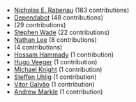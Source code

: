 * [Nicholas E. Rabenau](https://github.com/nerab) (183 contributions)
* [Dependabot](https://github.com/dependabot-bot) (48 contributions)
* [](https://github.com/apps/dependabot) (29 contributions)
* [Stephen Wade](https://github.com/stephenwade) (22 contributions)
* [Nathan Lee](https://github.com/X0nic) (8 contributions)
* [](https://github.com/apps/dependabot-preview) (4 contributions)
* [Hossam Hammady](https://github.com/hammady) (1 contribution)
* [Hugo Veeger](https://github.com/dkhgh) (1 contribution)
* [Michael Knight](https://github.com/miknight) (1 contribution)
* [Steffen Uhlig](https://github.com/suhlig) (1 contribution)
* [Vítor Galvão](https://github.com/vitorgalvao) (1 contribution)
* [Andrew Markle](https://github.com/andrewmarkle) (1 contribution)